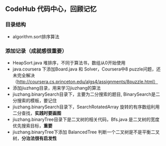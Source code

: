## CodeHub 代码中心，回顾记忆

### 目录结构
- algorithm.sort排序算法

### 添加记录（成就感很重要）
- HeapSort.java 堆排序，不同于算法书，数组从0开始使用
- java.coursera 下添加Board.java 和 Solver，Coursera中8 puzzle问题，还未完全解决（http://coursera.cs.princeton.edu/algs4/assignments/8puzzle.html）
- 添加jiuzhang目录，用来学习jiuzhang的算法
- jiuzhang.binarySearch目录下，主要为二分搜索的题目, BinarySearch是二分搜索的模板，要记住
- jiuzhang.binarySearch目录下，SearchRotatedArray 旋转的有序数组利用二分查找，**实践时要画图**
- jiuzhang.binaryTree目录下是二叉树的相关代码，Bfs.java 是二叉树的宽度优先搜索目标，**重要**
- jiuzhang.binaryTree下添加 BalancedTree 判断一个二叉树是不是平衡二叉树，**分治法很有启发性**